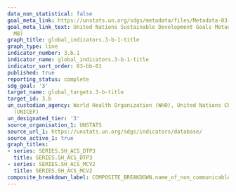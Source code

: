 ```yaml
---
data_non_statistical: false
goal_meta_link: https://unstats.un.org/sdgs/metadata/files/Metadata-03-0b-01.pdf
goal_meta_link_text: United Nations Sustainable Development Goals Metadata (PDF 4.0
  MB)
graph_title: global_indicators.3-b-1-title
graph_type: line
indicator_number: 3.b.1
indicator_name: global_indicators.3-b-1-title
indicator_sort_order: 03-bb-01
published: true
reporting_status: complete
sdg_goal: '3'
target_name: global_targets.3-b-title
target_id: 3.b
un_custodian_agency: World Health Organization (WHO), United Nations Children’s Fund
  (UNICEF)
un_designated_tier: '3'
source_organisation_1: UNSTATS
source_url_1: https://unstats.un.org/sdgs/indicators/database/
source_active_1: true
graph_titles:
- series: SERIES.SH_ACS_DTP3
  title: SERIES.SH_ACS_DTP3
- series: SERIES.SH_ACS_MCV2
  title: SERIES.SH_ACS_MCV2
composite_breakdown_label: COMPOSITE_BREAKDOWN.name_of_non_communicable_disease
---
```

